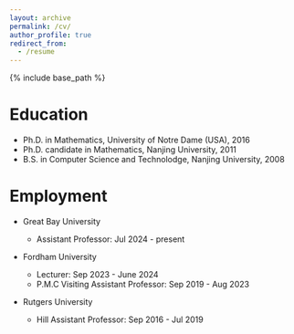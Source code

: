 ```yaml
---
layout: archive
permalink: /cv/
author_profile: true
redirect_from:
  - /resume
---
```


{% include base_path %}

Education
======
* Ph.D. in Mathematics, University of Notre Dame (USA), 2016
* Ph.D. candidate in Mathematics, Nanjing University, 2011
* B.S. in Computer Science and Technolodge, Nanjing University, 2008

Employment
======
* Great Bay University
  * Assistant Professor: Jul 2024 - present

* Fordham University
  * Lecturer: Sep 2023 - June 2024
  * P.M.C Visiting Assistant Professor: Sep 2019 - Aug 2023
 
* Rutgers University
  * Hill Assistant Professor: Sep 2016 - Jul 2019

